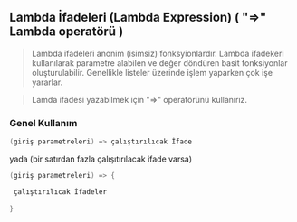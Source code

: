 ## Lambda İfadeleri (Lambda Expression)  ( "=>" Lambda operatörü ) ##

> Lambda ifadeleri anonim (isimsiz) fonksyionlardır.  Lambda ifadekeri kullanılarak parametre alabilen ve değer döndüren basit fonksiyonlar oluşturulabilir.  Genellikle listeler üzerinde işlem yaparken çok işe yararlar.

> Lamda ifadesi yazabilmek için "=>" operatörünü kullanırız.

### Genel Kullanım ###
 ````csharp
(giriş parametreleri) => çalıştırılıcak İfade
 ````
yada (bir satırdan fazla çalışıtırılacak ifade varsa)

 ````csharp
(giriş parametreleri) => {

  çalıştırılıcak İfadeler
  
 }
 
  ````
